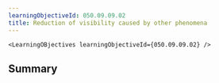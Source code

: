 ```yaml
---
learningObjectiveId: 050.09.09.02
title: Reduction of visibility caused by other phenomena
---
```


```tsx eval
<LearningOBjectives learningObjectiveId={050.09.09.02} />
```

## Summary
